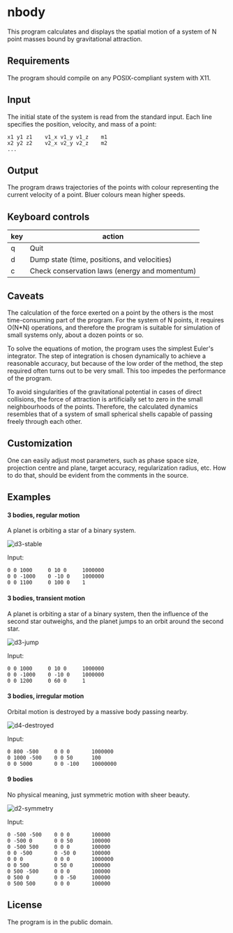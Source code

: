 # nbody
This program calculates and displays the spatial motion of a system of
N point masses bound by gravitational attraction.

## Requirements
The program should compile on any POSIX-compliant system with X11.

## Input
The initial state of the system is read from the standard input. Each
line specifies the position, velocity, and mass of a point:

    x1 y1 z1    v1_x v1_y v1_z    m1
    x2 y2 z2    v2_x v2_y v2_z    m2
    ...

## Output
The program draws trajectories of the points with colour representing the
current velocity of a point. Bluer colours mean higher speeds.

## Keyboard controls
key | action
----|-------
q   | Quit
d   | Dump state (time, positions, and velocities)
c   | Check conservation laws (energy and momentum)

## Caveats
The calculation of the force exerted on a point by the others is the
most time-consuming part of the program. For the system of N points, it
requires O(N*N) operations, and therefore the program is suitable for
simulation of small systems only, about a dozen points or so.

To solve the equations of motion, the program uses the simplest Euler's
integrator. The step of integration is chosen dynamically to achieve
a reasonable accuracy, but because of the low order of the method, the
step required often turns out to be very small. This too impedes the
performance of the program.

To avoid singularities of the gravitational potential in cases of direct
collisions, the force of attraction is artificially set to zero in the
small neighbourhoods of the points. Therefore, the calculated dynamics
resembles that of a system of small spherical shells capable of passing
freely through each other.

## Customization
One can easily adjust most parameters, such as phase space size,
projection centre and plane, target accuracy, regularization radius,
etc. How to do that, should be evident from the comments in the source.

## Examples
#### 3 bodies, regular motion
A planet is orbiting a star of a binary system.

![d3-stable](https://user-images.githubusercontent.com/29631214/31294041-1ebbbb6c-aae2-11e7-8f2b-8a18890c2d2d.png)

Input:

    0 0 1000     0 10 0     1000000
    0 0 -1000    0 -10 0    1000000
    0 0 1100     0 100 0    1

#### 3 bodies, transient motion
A planet is orbiting a star of a binary system, then the influence of
the second star outweighs, and the planet jumps to an orbit around the
second star.

![d3-jump](https://user-images.githubusercontent.com/29631214/31294042-1ecf6590-aae2-11e7-9c84-e881c272e036.png)

Input:

    0 0 1000     0 10 0     1000000
    0 0 -1000    0 -10 0    1000000
    0 0 1200     0 60 0     1

#### 3 bodies, irregular motion
Orbital motion is destroyed by a massive body passing nearby.

![d4-destroyed](https://user-images.githubusercontent.com/29631214/31306236-579ff64c-ab54-11e7-86fd-19d89f5faf1a.png)

Input:

    0 800 -500     0 0 0       1000000
    0 1000 -500    0 0 50      100
    0 0 5000       0 0 -100    10000000

#### 9 bodies
No physical meaning, just symmetric motion with sheer beauty.

![d2-symmetry](https://user-images.githubusercontent.com/29631214/31294043-1ee7f4ac-aae2-11e7-8023-45ab3c446987.png)

Input:

    0 -500 -500    0 0 0       100000
    0 -500 0       0 0 50      100000
    0 -500 500     0 0 0       100000
    0 0 -500       0 -50 0     100000
    0 0 0          0 0 0       1000000
    0 0 500        0 50 0      100000
    0 500 -500     0 0 0       100000
    0 500 0        0 0 -50     100000
    0 500 500      0 0 0       100000

## License
The program is in the public domain.
